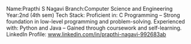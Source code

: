 Name:Prapthi S Nagavi
Branch:Computer Science and Engineering
Year:2nd (4th sem)
Tech Stack:
Proficient in: C Programming – Strong foundation in low-level programming and problem-solving.
Experienced with: Python and Java – Gained through coursework and self-learning.
LinkedIn Profile: www.linkedin.com/in/prapthi-nagavi-992683ab
